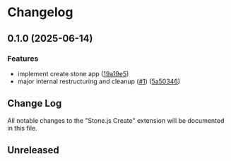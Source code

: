 # Changelog

## 0.1.0 (2025-06-14)


### Features

* implement create stone app ([19a19e5](https://github.com/stone-foundation/stone-js-create/commit/19a19e5e7396a745f7077e01ec665f8c4fe7d3bf))
* major internal restructuring and cleanup ([#1](https://github.com/stone-foundation/stone-js-create/issues/1)) ([5a50346](https://github.com/stone-foundation/stone-js-create/commit/5a50346299b8d87db4f45f1cf310c330bd9c18ab))

## Change Log

All notable changes to the "Stone.js Create" extension will be documented in this file.

## Unreleased
